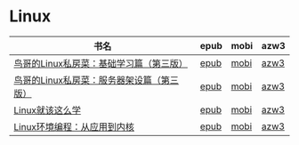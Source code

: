 # Linux

| 书名 | epub | mobi | azw3 |
| --- | --- | --- | --- |
| [鸟哥的Linux私房菜：基础学习篇（第三版）](http://ct.dalanmei.com/f/31084289-571876760-4de0a4) | [epub](http://ct.dalanmei.com/f/31084289-571876760-4de0a4) | [mobi](http://ct.dalanmei.com/f/31084289-571551600-f271c5) | [azw3](http://ct.dalanmei.com/f/31084289-572068620-84298a) |
| [鸟哥的Linux私房菜：服务器架设篇（第三版）](http://ct.dalanmei.com/f/31084289-571876925-407c2a) | [epub](http://ct.dalanmei.com/f/31084289-571876925-407c2a) | [mobi](http://ct.dalanmei.com/f/31084289-571551613-7fba3d) | [azw3](http://ct.dalanmei.com/f/31084289-572068657-c879cf) |
| [Linux就该这么学](http://ct.dalanmei.com/f/31084289-571918039-62e1a8) | [epub](http://ct.dalanmei.com/f/31084289-571918039-62e1a8) | [mobi](http://ct.dalanmei.com/f/31084289-571558468-5b9ff3) | [azw3](http://ct.dalanmei.com/f/31084289-572075545-dc1e30) |
| [Linux环境编程：从应用到内核](http://ct.dalanmei.com/f/31084289-571732721-015efa) | [epub](http://ct.dalanmei.com/f/31084289-571732721-015efa) | [mobi](http://ct.dalanmei.com/f/31084289-571586300-6cef98) | [azw3](http://ct.dalanmei.com/f/31084289-571847801-a9a03b) |
